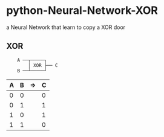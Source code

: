 # python-Neural-Network-XOR
a Neural Network that learn to copy a XOR door
## XOR
```
    A ──┬─────┐
        │ XOR ├── C
    B ──┴─────┘
```

| A | B | => | C |
| --- | --- | --- | --- |
| 0 | 0 | | 0 |
| 0 | 1 | | 1 |
| 1 | 0 | | 1 |
| 1 | 1 | | 0 |


